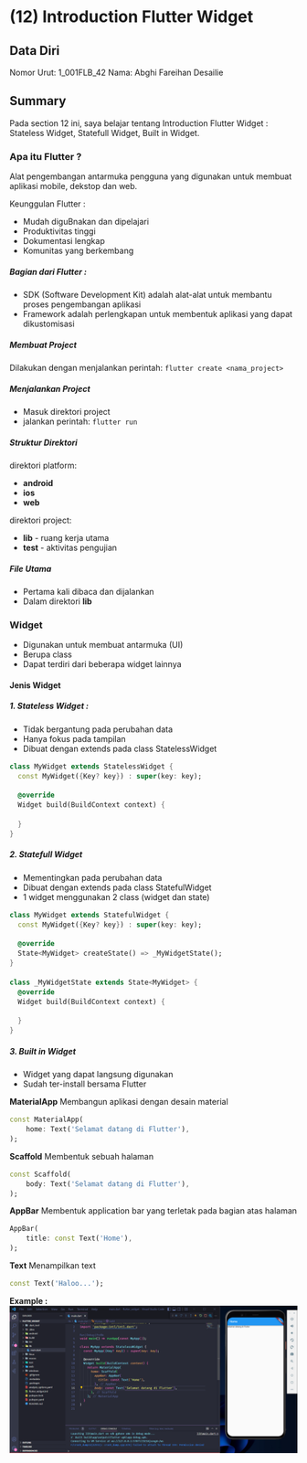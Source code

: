 # (12) Introduction Flutter Widget

## Data Diri

Nomor Urut: 1_001FLB_42
Nama: Abghi Fareihan Desailie

## Summary

Pada section 12 ini, saya belajar tentang Introduction Flutter Widget : Stateless Widget, Statefull Widget, Built in Widget.

### Apa itu Flutter ?

Alat pengembangan antarmuka pengguna yang digunakan untuk membuat aplikasi mobile, dekstop dan web.

Keunggulan Flutter :

- Mudah diguBnakan dan dipelajari
- Produktivitas tinggi
- Dokumentasi lengkap
- Komunitas yang berkembang

##### Bagian dari Flutter :

- SDK (Software Development Kit) adalah alat-alat untuk membantu proses pengembangan aplikasi
- Framework adalah perlengkapan untuk membentuk aplikasi yang dapat dikustomisasi

##### Membuat Project

Dilakukan dengan menjalankan perintah:
`flutter create <nama_project>`

##### Menjalankan Project

- Masuk direktori project
- jalankan perintah:
  `flutter run`

##### Struktur Direktori

direktori platform:

- **android**
- **ios**
- **web**

direktori project:

- **lib** - ruang kerja utama
- **test** - aktivitas pengujian

##### File Utama

- Pertama kali dibaca dan dijalankan
- Dalam direktori **lib**

### Widget

- Digunakan untuk membuat antarmuka (UI)
- Berupa class
- Dapat terdiri dari beberapa widget lainnya

#### Jenis Widget

##### 1. Stateless Widget :

- Tidak bergantung pada perubahan data
- Hanya fokus pada tampilan
- Dibuat dengan extends pada class StatelessWidget

```dart
class MyWidget extends StatelessWidget {
  const MyWidget({Key? key}) : super(key: key);

  @override
  Widget build(BuildContext context) {

  }
}
```

##### 2. Statefull Widget

- Mementingkan pada perubahan data
- Dibuat dengan extends pada class StatefulWidget
- 1 widget menggunakan 2 class (widget dan state)

```dart
class MyWidget extends StatefulWidget {
  const MyWidget({Key? key}) : super(key: key);

  @override
  State<MyWidget> createState() => _MyWidgetState();
}

class _MyWidgetState extends State<MyWidget> {
  @override
  Widget build(BuildContext context) {

  }
}
```

##### 3. Built in Widget

- Widget yang dapat langsung digunakan
- Sudah ter-install bersama Flutter

**MaterialApp**
Membangun aplikasi dengan desain material

```dart
const MaterialApp(
    home: Text('Selamat datang di Flutter'),
);
```

**Scaffold**
Membentuk sebuah halaman

```dart
const Scaffold(
    body: Text('Selamat datang di Flutter'),
);
```

**AppBar**
Membentuk application bar yang terletak pada bagian atas halaman

```dart
AppBar(
    title: const Text('Home'),
);
```

**Text**
Menampilkan text

```dart
const Text('Haloo...');
```

**Example :**
![Test](screenshots/ss_running.png)
